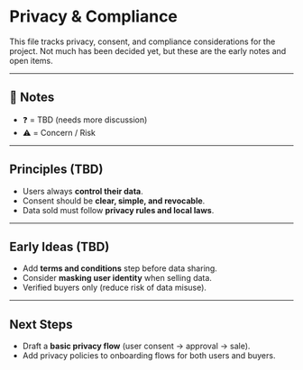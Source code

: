 # Privacy & Compliance

This file tracks privacy, consent, and compliance considerations for the project.
Not much has been decided yet, but these are the early notes and open items.  

---

## 📌 Notes
- ❓ = TBD (needs more discussion)  
- ⚠️ = Concern / Risk  

---

## Principles (**TBD**)
- Users always **control their data**.  
- Consent should be **clear, simple, and revocable**.    
- Data sold must follow **privacy rules and local laws**.  

---

## Early Ideas (**TBD**)
- Add **terms and conditions** step before data sharing.   
- Consider **masking user identity** when selling data.  
- Verified buyers only (reduce risk of data misuse).  

---


##  Next Steps
- Draft a **basic privacy flow** (user consent → approval → sale).   
- Add privacy policies to onboarding flows for both users and buyers.  
